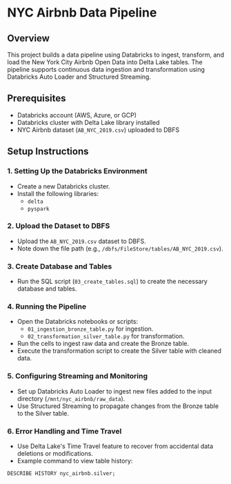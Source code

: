 # NYC Airbnb Data Pipeline

## Overview
This project builds a data pipeline using Databricks to ingest, transform, and load the New York City Airbnb Open Data into Delta Lake tables. The pipeline supports continuous data ingestion and transformation using Databricks Auto Loader and Structured Streaming.

## Prerequisites
- Databricks account (AWS, Azure, or GCP)
- Databricks cluster with Delta Lake library installed
- NYC Airbnb dataset (`AB_NYC_2019.csv`) uploaded to DBFS

## Setup Instructions

### 1. Setting Up the Databricks Environment
- Create a new Databricks cluster.
- Install the following libraries:
  - `delta`
  - `pyspark`

### 2. Upload the Dataset to DBFS
- Upload the `AB_NYC_2019.csv` dataset to DBFS.
- Note down the file path (e.g., `/dbfs/FileStore/tables/AB_NYC_2019.csv`).

### 3. Create Database and Tables
- Run the SQL script (`03_create_tables.sql`) to create the necessary database and tables.

### 4. Running the Pipeline
- Open the Databricks notebooks or scripts:
  - `01_ingestion_bronze_table.py` for ingestion.
  - `02_transformation_silver_table.py` for transformation.
- Run the cells to ingest raw data and create the Bronze table.
- Execute the transformation script to create the Silver table with cleaned data.

### 5. Configuring Streaming and Monitoring
- Set up Databricks Auto Loader to ingest new files added to the input directory (`/mnt/nyc_airbnb/raw_data`).
- Use Structured Streaming to propagate changes from the Bronze table to the Silver table.

### 6. Error Handling and Time Travel
- Use Delta Lake's Time Travel feature to recover from accidental data deletions or modifications.
- Example command to view table history:
```sql
DESCRIBE HISTORY nyc_airbnb.silver;
